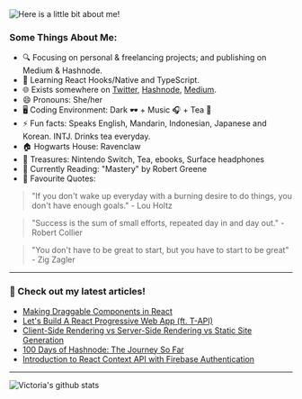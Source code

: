 <img src="https://github.com/victoria-lo/victoria-lo/blob/master/myGif.gif" alt="Here is a little bit about me!">

### Some Things About Me:

- 🔍 Focusing on personal & freelancing projects; and publishing on Medium & Hashnode.
- 🌱 Learning React Hooks/Native and TypeScript.
- 🌐 Exists somewhere on [Twitter](https://twitter.com/lo_victoria2666), [Hashnode](https://lo-victoria.com/), [Medium](https://medium.com/@victoria2666).
- 😄 Pronouns: She/her
- 🖥️ Coding Environment: Dark 🕶️ + Music 🎧 + Tea 🍵
- ⚡ Fun facts: Speaks English, Mandarin, Indonesian, Japanese and Korean. INTJ. Drinks tea everyday.
- 🏠 Hogwarts House: Ravenclaw
- 💎 Treasures: Nintendo Switch, Tea, ebooks, Surface headphones
- 📖 Currently Reading: "Mastery" by Robert Greene
- 💬 Favourite Quotes: 
> "If you don't wake up everyday with a burning desire to do things, you don't have enough goals." - Lou Holtz

> "Success is the sum of small efforts, repeated day in and day out." - Robert Collier

> "You don't have to be great to start, but you have to start to be great"  - Zig Zagler

------

### 📝 Check out my latest articles!
<!-- BLOG:START -->
- [Making Draggable Components in React](https://lo-victoria.com/making-draggable-components-in-react)
- [Let's Build A React Progressive Web App (ft. T-API)](https://lo-victoria.com/lets-build-a-react-progressive-web-app)
- [Client-Side Rendering vs Server-Side Rendering vs Static Site Generation](https://lo-victoria.com/client-side-rendering-vs-server-side-rendering-vs-static-site-generation)
- [100 Days of Hashnode: The Journey So Far](https://lo-victoria.com/100-days-of-hashnode-the-journey-so-far)
- [Introduction to React Context API with Firebase Authentication](https://lo-victoria.com/introduction-to-react-context-api-with-firebase-authentication)
<!-- BLOG:END -->

-----

![Victoria's github stats](https://github-readme-stats.vercel.app/api?username=victoria-lo&show_icons=true&count_private=true&hide=issues,prs)
